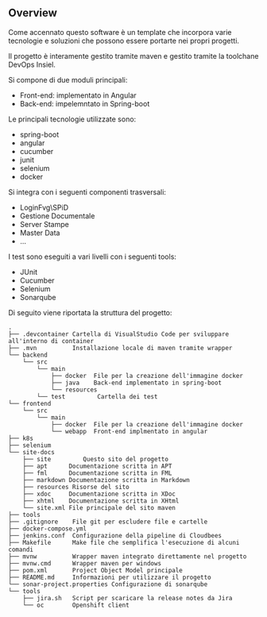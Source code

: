 ## Overview

Come accennato questo software è un template che incorpora varie tecnologie e soluzioni che possono essere portarte nei propri progetti.

Il progetto è interamente gestito tramite maven e gestito tramite la toolchane DevOps Insiel. 

Si compone di due moduli principali:

- Front-end: implementato in Angular
- Back-end: impelemntato in Spring-boot

Le principali tecnologie utilizzate sono:

- spring-boot
- angular
- cucumber
- junit
- selenium
- docker

Si integra con i seguenti componenti trasversali:
- LoginFvg\SPiD
- Gestione Documentale
- Server Stampe
- Master Data
- ...

I test sono eseguiti a vari livelli con i seguenti tools:
- JUnit
- Cucumber
- Selenium
- Sonarqube


Di seguito viene riportata la struttura del progetto:

    .   
    ├── .devcontainer Cartella di VisualStudio Code per sviluppare all'interno di container
    ├── .mvn          Installazione locale di maven tramite wrapper    
    └── backend
        └── src
            └── main
                ├── docker  File per la creazione dell'immagine docker
                ├── java    Back-end implementato in spring-boot
                └── resources
            └── test         Cartella dei test
    └── frontend
        └── src
            └── main
                ├── docker  File per la creazione dell'immagine docker
                └── webapp  Front-end implmentato in angular            
    ├── k8s
    ├── selenium
    └── site-docs
        ├── site         Questo sito del progetto
        ├── apt      Documentazione scritta in APT
        ├── fml      Documentazione scritta in FML
        ├── markdown Documentazione scritta in Markdown
        ├── resources Risorse del sito
        ├── xdoc     Documentazione scritta in XDoc
        ├── xhtml    Documentazione scritta in XHtml
        └── site.xml File principale del sito maven
    ├── tools
    ├── .gitignore    File git per escludere file e cartelle
    ├── docker-compose.yml
    ├── jenkins.conf  Configurazione della pipeline di Cloudbees
    ├── Makefile      Make file che semplifica l'esecuzione di alcuni comandi
    ├── mvnw          Wrapper maven integrato direttamente nel progetto
    ├── mvnw.cmd      Wrapper maven per windows
    ├── pom.xml       Project Object Model principale 
    ├── README.md     Informazioni per utilizzare il progetto
    └── sonar-project.properties Configurazione di sonarqube
    └── tools
        ├── jira.sh   Script per scaricare la release notes da Jira
        └── oc        Openshift client
  
    







